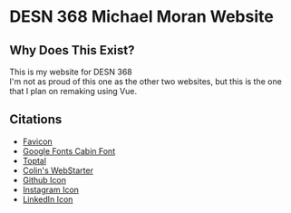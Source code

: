 # DESN 368 Michael Moran Website


## Why Does This Exist?
This is my website for DESN 368  
I'm not as proud of this one as the other two websites, but this is the one that I plan on remaking using Vue.

## Citations
* [Favicon](https://favicon.io)
* [Google Fonts Cabin Font](fonts.google.com/specimen/Cabin)
* [Toptal](https://www.toptal.com/designers/subtlepatterns/papyrus-pattern/)
* [Colin's WebStarter](https://github.com/ewuweblab/web-starter)
* [Github Icon](https://cdn-icons-png.flaticon.com/512/25/25231.png)
* [Instagram Icon](https://pixsector.com/cache/200e7bcc/av16efeffeed4418c90c1.png)
* [LinkedIn Icon](https://cdn.icon-icons.com/icons2/2428/PNG/512/linkedin_black_logo_icon_147114.png)
